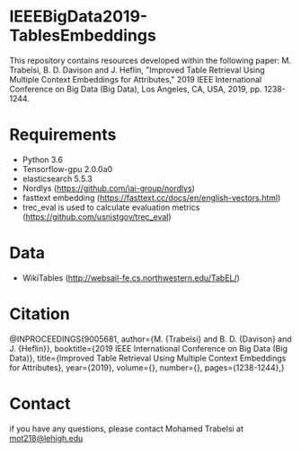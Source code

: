 # IEEEBigData2019-TablesEmbeddings

This repository contains resources developed within the following paper:
M. Trabelsi, B. D. Davison and J. Heflin, "Improved Table Retrieval Using Multiple Context Embeddings for Attributes," 2019 IEEE International Conference on Big Data (Big Data), Los Angeles, CA, USA, 2019, pp. 1238-1244.

# Requirements

- Python 3.6
- Tensorflow-gpu 2.0.0a0
- elasticsearch 5.5.3
- Nordlys (https://github.com/iai-group/nordlys)
- fasttext embedding (https://fasttext.cc/docs/en/english-vectors.html)
- trec_eval is used to calculate evaluation metrics (https://github.com/usnistgov/trec_eval)

# Data

- WikiTables (http://websail-fe.cs.northwestern.edu/TabEL/)

# Citation

@INPROCEEDINGS{9005681,
  author={M. {Trabelsi} and B. D. {Davison} and J. {Heflin}},
  booktitle={2019 IEEE International Conference on Big Data (Big Data)}, 
  title={Improved Table Retrieval Using Multiple Context Embeddings for Attributes}, 
  year={2019},
  volume={},
  number={},
  pages={1238-1244},}
  
  # Contact
  
  if you have any questions, please contact Mohamed Trabelsi at mot218@lehigh.edu
  
  
